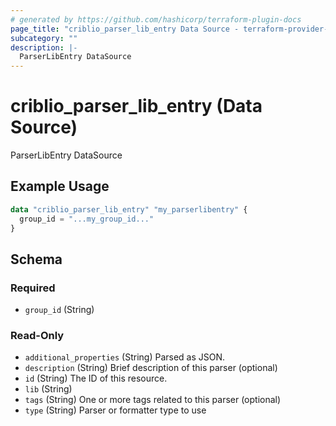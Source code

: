 ```yaml
---
# generated by https://github.com/hashicorp/terraform-plugin-docs
page_title: "criblio_parser_lib_entry Data Source - terraform-provider-criblio"
subcategory: ""
description: |-
  ParserLibEntry DataSource
---
```


# criblio_parser_lib_entry (Data Source)

ParserLibEntry DataSource

## Example Usage

```terraform
data "criblio_parser_lib_entry" "my_parserlibentry" {
  group_id = "...my_group_id..."
}
```

<!-- schema generated by tfplugindocs -->
## Schema

### Required

- `group_id` (String)

### Read-Only

- `additional_properties` (String) Parsed as JSON.
- `description` (String) Brief description of this parser (optional)
- `id` (String) The ID of this resource.
- `lib` (String)
- `tags` (String) One or more tags related to this parser (optional)
- `type` (String) Parser or formatter type to use
